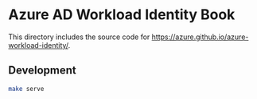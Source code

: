 # Azure AD Workload Identity Book

This directory includes the source code for https://azure.github.io/azure-workload-identity/.

## Development

```bash
make serve
```
